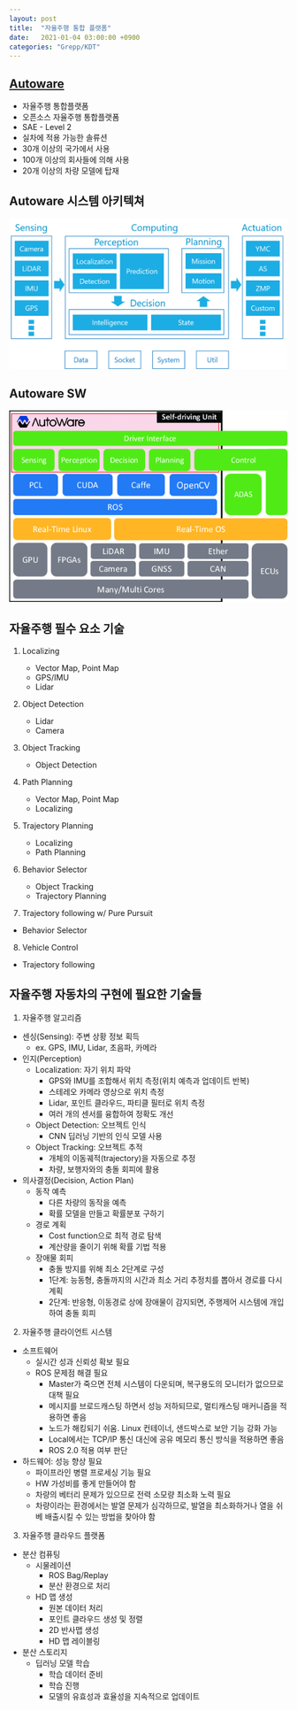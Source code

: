 ```yaml
---
layout: post
title:  "자율주행 통합 플랫폼"
date:   2021-01-04 03:00:00 +0900
categories: "Grepp/KDT"
---
```


## [Autoware](https://www.autoware.org)

- 자율주행 통합플랫폼
- 오픈소스 자율주행 통합플랫폼
- SAE - Level 2
- 실차에 적용 가능한 솔류션
- 30개 이상의 국가에서 사용
- 100개 이상의 회사들에 의해 사용
- 20개 이상의 차량 모델에 탑재



## Autoware 시스템 아키텍쳐

![Autoware System Architecture](/assets/grepp/autoware_architecture.png)



## Autoware SW

![Autoware Software Stack](/assets/grepp/autoware_stack.png)



## 자율주행 필수 요소 기술

1. Localizing
    - Vector Map, Point Map
    - GPS/IMU
    - Lidar

2. Object Detection
    - Lidar
    - Camera

3. Object Tracking
    - Object Detection

4. Path Planning
    - Vector Map, Point Map
    - Localizing

5. Trajectory Planning
    - Localizing
    - Path Planning

6. Behavior Selector
    - Object Tracking
    - Trajectory Planning

7. Trajectory following w/ Pure Pursuit
- Behavior Selector

8. Vehicle Control
- Trajectory following



## 자율주행 자동차의 구현에 필요한 기술들

1. 자율주행 알고리즘
- 센싱(Sensing): 주변 상황 정보 획득
    - ex. GPS, IMU, Lidar, 초음파, 카메라
- 인지(Perception)
    - Localization: 자기 위치 파악
        - GPS와 IMU를 조합해서 위치 측정(위치 예측과 업데이트 반복)
        - 스테레오 카메라 영상으로 위치 측정
        - Lidar, 포인트 클라우드, 파티클 필터로 위치 측정
        - 여러 개의 센서를 융합하여 정확도 개선
    - Object Detection: 오브젝트 인식
        - CNN 딥러닝 기반의 인식 모델 사용
    - Object Tracking: 오브젝트 추적
        - 개체의 이동궤적(trajectory)을 자동으로 추정
        - 차량, 보행자와의 충돌 회피에 활용
- 의사결정(Decision, Action Plan)
    - 동작 예측
        - 다른 차량의 동작을 예측
        - 확률 모델을 만들고 확률분포 구하기
    - 경로 계획
        - Cost function으로 최적 경로 탐색
        - 계산량을 줄이기 위해 확률 기법 적용
    - 장애물 회피
        - 충돌 방지를 위해 최소 2단계로 구성
        - 1단계: 능동형, 충돌까지의 시간과 최소 거리 추정치를 뽑아서 경로를 다시 계획
        - 2단계: 반응형, 이동경로 상에 장애물이 감지되면, 주행제어 시스템에 개입하여 충돌 회피

2. 자율주행 클라이언트 시스템
- 소프트웨어
    - 실시간 성과 신뢰성 확보 필요
    - ROS 문제점 해결 필요
        - Master가 죽으면 전체 시스템이 다운되며, 복구용도의 모니터가 없으므로 대책 필요
        - 메시지를 브로드캐스팅 하면서 성능 저하되므로, 멀티캐스팅 매커니즘을 적용하면 좋음
        - 노드가 해킹되기 쉬움. Linux 컨테이너, 샌드박스로 보안 기능 강화 가능
        - Local에서는 TCP/IP 통신 대신에 공유 메모리 통신 방식을 적용하면 좋음
        - ROS 2.0 적용 여부 판단
- 하드웨어: 성능 향상 필요
    - 파이프라인 병렬 프로세싱 기능 필요
    - HW 가성비를 좋게 만들어야 함
    - 차량의 베터리 문제가 있으므로 전력 소모량 최소화 노력 필요
    - 차량이라는 환경에서는 발열 문제가 심각하므로, 발열을 최소화하거나 열을 쉬베 배출시킬 수 있는 방법을 찾아야 함

3. 자율주행 클라우드 플랫폼
- 분산 컴퓨팅
    - 시물레이션
        - ROS Bag/Replay
        - 분산 환경으로 처리
    - HD 맵 생성
        - 원본 데이터 처리
        - 포인트 클라우드 생성 및 정렬
        - 2D 반사맵 생성
        - HD 맵 레이블링
- 분산 스토리지
    - 딥러닝 모델 학습
        - 학습 데이터 준비
        - 학습 진행
        - 모델의 유효성과 효율성을 지속적으로 업데이트
